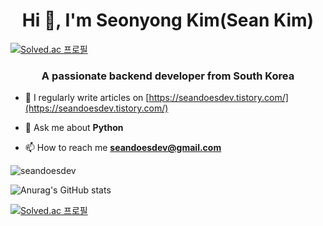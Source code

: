 <!--![header](https://capsule-render.vercel.app/api?type=waving&color=timeAuto&height=200&section=header&text=SEAN%20does%20DEV&FontAlignY=40&fontSize=50)-->

<h1 align="center">Hi 👋, I'm Seonyong Kim(Sean Kim)</h1>

[![Solved.ac
프로필](http://mazassumnida.wtf/api/mini/generate_badge?boj=seandoesdev)](https://solved.ac/seandoesdev)

<h3 align="center">A passionate backend developer from South Korea</h3>

- 📝 I regularly write articles on [https://seandoesdev.tistory.com/](https://seandoesdev.tistory.com/)

- 💬 Ask me about **Python**

- 📫 How to reach me **seandoesdev@gmail.com**

<!--
<h3 align="left">Connect with me:</h3>
<p align="left">
</p>
-->



<p><img align="center" src="https://github-readme-stats.vercel.app/api/top-langs?username=seandoesdev&show_icons=true&locale=en&layout=compact" alt="seandoesdev" /></p>


![Anurag's GitHub stats](https://github-readme-stats.vercel.app/api?username=seandoesdev&show_icons=true&theme=radical)

[![Solved.ac
프로필](http://mazassumnida.wtf/api/v2/generate_badge?boj=seandoesdev)](https://solved.ac/seandoesdev)



